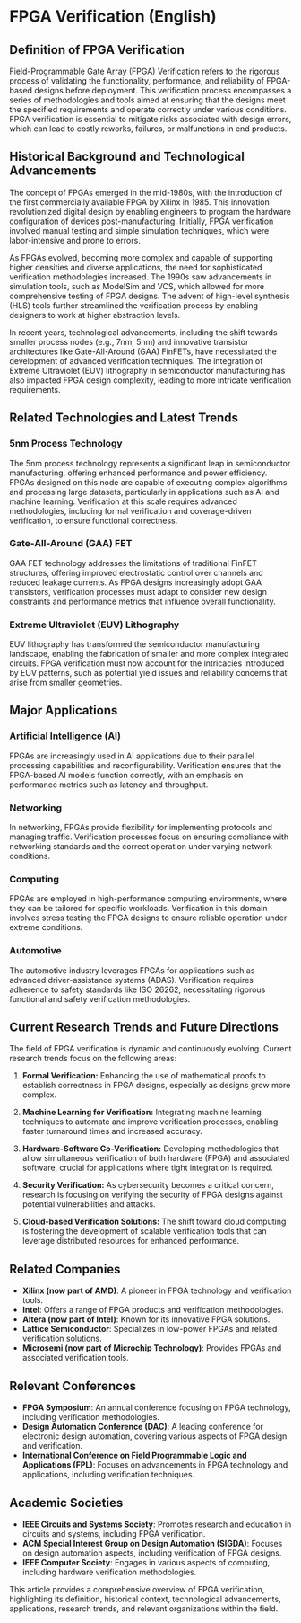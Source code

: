 # FPGA Verification (English)

## Definition of FPGA Verification

Field-Programmable Gate Array (FPGA) Verification refers to the rigorous process of validating the functionality, performance, and reliability of FPGA-based designs before deployment. This verification process encompasses a series of methodologies and tools aimed at ensuring that the designs meet the specified requirements and operate correctly under various conditions. FPGA verification is essential to mitigate risks associated with design errors, which can lead to costly reworks, failures, or malfunctions in end products.

## Historical Background and Technological Advancements

The concept of FPGAs emerged in the mid-1980s, with the introduction of the first commercially available FPGA by Xilinx in 1985. This innovation revolutionized digital design by enabling engineers to program the hardware configuration of devices post-manufacturing. Initially, FPGA verification involved manual testing and simple simulation techniques, which were labor-intensive and prone to errors. 

As FPGAs evolved, becoming more complex and capable of supporting higher densities and diverse applications, the need for sophisticated verification methodologies increased. The 1990s saw advancements in simulation tools, such as ModelSim and VCS, which allowed for more comprehensive testing of FPGA designs. The advent of high-level synthesis (HLS) tools further streamlined the verification process by enabling designers to work at higher abstraction levels.

In recent years, technological advancements, including the shift towards smaller process nodes (e.g., 7nm, 5nm) and innovative transistor architectures like Gate-All-Around (GAA) FinFETs, have necessitated the development of advanced verification techniques. The integration of Extreme Ultraviolet (EUV) lithography in semiconductor manufacturing has also impacted FPGA design complexity, leading to more intricate verification requirements.

## Related Technologies and Latest Trends

### 5nm Process Technology

The 5nm process technology represents a significant leap in semiconductor manufacturing, offering enhanced performance and power efficiency. FPGAs designed on this node are capable of executing complex algorithms and processing large datasets, particularly in applications such as AI and machine learning. Verification at this scale requires advanced methodologies, including formal verification and coverage-driven verification, to ensure functional correctness.

### Gate-All-Around (GAA) FET

GAA FET technology addresses the limitations of traditional FinFET structures, offering improved electrostatic control over channels and reduced leakage currents. As FPGA designs increasingly adopt GAA transistors, verification processes must adapt to consider new design constraints and performance metrics that influence overall functionality.

### Extreme Ultraviolet (EUV) Lithography

EUV lithography has transformed the semiconductor manufacturing landscape, enabling the fabrication of smaller and more complex integrated circuits. FPGA verification must now account for the intricacies introduced by EUV patterns, such as potential yield issues and reliability concerns that arise from smaller geometries.

## Major Applications

### Artificial Intelligence (AI)

FPGAs are increasingly used in AI applications due to their parallel processing capabilities and reconfigurability. Verification ensures that the FPGA-based AI models function correctly, with an emphasis on performance metrics such as latency and throughput.

### Networking

In networking, FPGAs provide flexibility for implementing protocols and managing traffic. Verification processes focus on ensuring compliance with networking standards and the correct operation under varying network conditions.

### Computing

FPGAs are employed in high-performance computing environments, where they can be tailored for specific workloads. Verification in this domain involves stress testing the FPGA designs to ensure reliable operation under extreme conditions.

### Automotive

The automotive industry leverages FPGAs for applications such as advanced driver-assistance systems (ADAS). Verification requires adherence to safety standards like ISO 26262, necessitating rigorous functional and safety verification methodologies.

## Current Research Trends and Future Directions

The field of FPGA verification is dynamic and continuously evolving. Current research trends focus on the following areas:

1. **Formal Verification:** Enhancing the use of mathematical proofs to establish correctness in FPGA designs, especially as designs grow more complex.
  
2. **Machine Learning for Verification:** Integrating machine learning techniques to automate and improve verification processes, enabling faster turnaround times and increased accuracy.

3. **Hardware-Software Co-Verification:** Developing methodologies that allow simultaneous verification of both hardware (FPGA) and associated software, crucial for applications where tight integration is required.

4. **Security Verification:** As cybersecurity becomes a critical concern, research is focusing on verifying the security of FPGA designs against potential vulnerabilities and attacks.

5. **Cloud-based Verification Solutions:** The shift toward cloud computing is fostering the development of scalable verification tools that can leverage distributed resources for enhanced performance.

## Related Companies

- **Xilinx (now part of AMD)**: A pioneer in FPGA technology and verification tools.
- **Intel**: Offers a range of FPGA products and verification methodologies.
- **Altera (now part of Intel)**: Known for its innovative FPGA solutions.
- **Lattice Semiconductor**: Specializes in low-power FPGAs and related verification solutions.
- **Microsemi (now part of Microchip Technology)**: Provides FPGAs and associated verification tools.

## Relevant Conferences

- **FPGA Symposium**: An annual conference focusing on FPGA technology, including verification methodologies.
- **Design Automation Conference (DAC)**: A leading conference for electronic design automation, covering various aspects of FPGA design and verification.
- **International Conference on Field Programmable Logic and Applications (FPL)**: Focuses on advancements in FPGA technology and applications, including verification techniques.

## Academic Societies

- **IEEE Circuits and Systems Society**: Promotes research and education in circuits and systems, including FPGA verification.
- **ACM Special Interest Group on Design Automation (SIGDA)**: Focuses on design automation aspects, including verification of FPGA designs.
- **IEEE Computer Society**: Engages in various aspects of computing, including hardware verification methodologies. 

This article provides a comprehensive overview of FPGA verification, highlighting its definition, historical context, technological advancements, applications, research trends, and relevant organizations within the field.